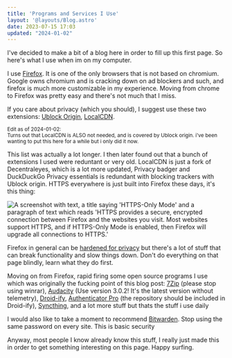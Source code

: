 ```yaml
---
title: 'Programs and Services I Use'
layout: '@layouts/Blog.astro'
date: 2023-07-15 17:03
updated: "2024-01-02"
---
```


I've decided to make a bit of a blog here in order to fill up this first page.
So here's what I use when im on my computer.

I use [Firefox](https://www.mozilla.org/en-CA/firefox/new/). It is one of the
only browsers that is not based on chromium. Google owns chromium and is
cracking down on ad blockers and such, and firefox is much more customizable in
my experience. Moving from chrome to Firefox was pretty easy and there's not
much that I miss.

If you care about privacy (which you should), I suggest use these two
extensions:
[Ublock Origin](https://addons.mozilla.org/en-CA/firefox/addon/ublock-origin/),
[LocalCDN](https://addons.mozilla.org/en-CA/firefox/addon/localcdn-fork-of-decentraleyes/).

<small>Edit as of 2024-01-02: <br /> Turns out that LocalCDN is ALSO not
needed, and is covered by Ublock origin. i've been wanting to put this here for
a while but i only did it now.</small>

This list was actually a lot longer. I then later found out that a bunch of
extensions I used were reduntant or very old. LocalCDN is just a fork of
Decentraleyes, which is a lot more updated, Privacy badger and DuckDuckGo
Privacy essentials is redundant with blocking trackers with Ublock origin.
HTTPS everywhere is just built into Firefox these days, it's this thing:

![A screenshot with text, a title saying 'HTTPS-Only Mode' and a paragraph of
text which reads 'HTTPS provides a secure, encrypted connection between Firefox
and the websites you visit. Most websites support HTTPS, and if HTTPS-Only Mode
is enabled, then Firefox will upgrade all connections to HTTPS.'
](/images/blog/HTTPSonlymode.png)

Firefox in general can be
[hardened for privacy](https://brainfucksec.github.io/firefox-hardening-guide)
but there's a lot of stuff that can break functionality and slow things down.
Don't do everything on that page blindly, learn what they do first.

Moving on from Firefox, rapid firing some open source programs I use which was
originally the fucking point of this blog post:
[7Zip](https://www.7-zip.org/) (please stop using winrar),
[Audacity](https://www.audacityteam.org/download/)
(Use version 3.0.2! It's the latest version without telemetry),
[Droid-ify](https://f-droid.org/en/packages/com.looker.droidify/),
[Authenticator Pro](https://apt.izzysoft.de/fdroid/index/apk/me.jmh.authenticatorpro)
(the repository should be included in Droid-ify),
[Syncthing](https://syncthing.net/), and a lot more stuff but thats the stuff i use daily

I would also like to take a moment to recommend
[Bitwarden](https://bitwarden.com/). Stop using the same password on every site.
This is basic security

Anyway, most people I know already know this stuff, I really just made this in
order to get something interesting on this page. Happy surfing.

